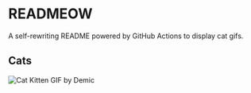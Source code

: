 # READMEOW

A self-rewriting README powered by GitHub Actions to display cat gifs.

## Cats

![Cat Kitten GIF by Demic](https://media2.giphy.com/media/3oriO0OEd9QIDdllqo/200.gif?cid=9acd02da3bz97d19d3z7tzxc1yz8r3d80sd0atclhai8ppbp&ep=v1_gifs_search&rid=200.gif&ct=g)
